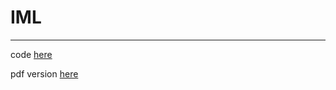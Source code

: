 # IML
---

code [here](https://github.com/rw404/IML/blob/master/K_means.ipynb)

pdf version [here](https://github.com/rw404/IML/blob/master/README.pdf)
